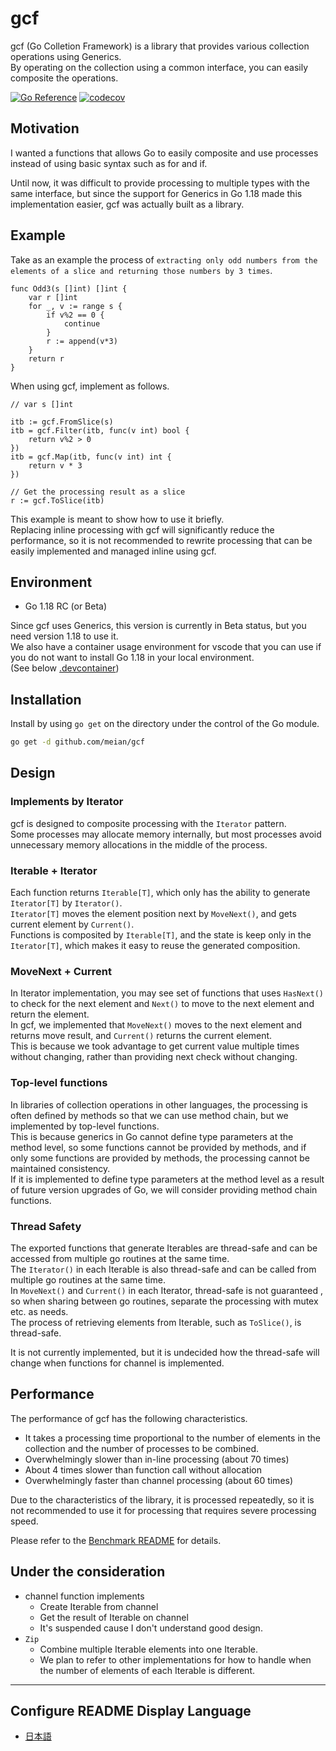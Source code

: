 # gcf


gcf (Go Colletion Framework) is a library that provides various collection operations using Generics.  
By operating on the collection using a common interface, you can easily composite the operations.

[![Go Reference](https://pkg.go.dev/badge/github.com/meian/gcf.svg)](https://pkg.go.dev/github.com/meian/gcf)
[![codecov](https://codecov.io/gh/meian/gcf/branch/main/graph/badge.svg?token=PDHAVSGE0E)](https://codecov.io/gh/meian/gcf)

## Motivation

I wanted a functions that allows Go to easily composite and use processes instead of using basic syntax such as for and if.

Until now, it was difficult to provide processing to multiple types with the same interface, but since the support for Generics in Go 1.18 made this implementation easier, gcf was actually built as a library.

## Example

Take as an example the process of `extracting only odd numbers from the elements of a slice and returning those numbers by 3 times`.

```golang
func Odd3(s []int) []int {
    var r []int
    for _, v := range s {
        if v%2 == 0 {
            continue
        }
        r := append(v*3)
    }
    return r
}
```

When using gcf, implement as follows.

```golang
// var s []int

itb := gcf.FromSlice(s)
itb = gcf.Filter(itb, func(v int) bool {
    return v%2 > 0
})
itb = gcf.Map(itb, func(v int) int {
    return v * 3
})

// Get the processing result as a slice
r := gcf.ToSlice(itb)
```

This example is meant to show how to use it briefly.  
Replacing inline processing with gcf will significantly reduce the performance, so it is not recommended to rewrite processing that can be easily implemented and managed inline using gcf.

## Environment

- Go 1.18 RC (or Beta)

Since gcf uses Generics, this version is currently in Beta status, but you need version 1.18 to use it.  
We also have a container usage environment for vscode that you can use if you do not want to install Go 1.18 in your local environment.  
(See below [.devcontainer](https://github.com/meian/gcf/tree/main/.devcontainer))

## Installation

Install by using `go get` on the directory under the control of the Go module.

```bash
go get -d github.com/meian/gcf
```

## Design

### Implements by Iterator

gcf is designed to composite processing with the `Iterator` pattern.  
Some processes may allocate memory internally, but most processes avoid unnecessary memory allocations in the middle of the process.

### Iterable + Iterator

Each function returns `Iterable[T]`, which only has the ability to generate `Iterator[T]` by `Iterator()`.  
`Iterator[T]` moves the element position next by `MoveNext()`, and gets current element by `Current()`.  
Functions is composited by `Iterable[T]`, and the state is keep only in the `Iterator[T]`, which makes it easy to reuse the generated composition.

### MoveNext + Current

In Iterator implementation, you may see set of functions that uses `HasNext()` to check for the next element and `Next()` to move to the next element and return the element.  
In gcf, we implemented that `MoveNext()` moves to the next element and returns move result, and `Current()` returns the current element.  
This is because we took advantage to get current value multiple times without changing, rather than providing next check without changing.

### Top-level functions

In libraries of collection operations in other languages, the processing is often defined by methods so that we can use method chain, but we implemented by top-level functions.  
This is because generics in Go cannot define type parameters at the method level, so some functions cannot be provided by methods, and if only some functions are provided by methods, the processing cannot be maintained consistency.  
If it is implemented to define type parameters at the method level as a result of future version upgrades of Go, we will consider providing method chain functions.  

### Thread Safety

The exported functions that generate Iterables are thread-safe and can be accessed from multiple go routines at the same time.  
The `Iterator()` in each Iterable is also thread-safe and can be called from multiple go routines at the same time.  
In `MoveNext()` and `Current()` in each Iterator, thread-safe is not guaranteed , so when sharing between go routines, separate the processing with mutex etc. as needs.  
The process of retrieving elements from Iterable, such as `ToSlice()`, is thread-safe.

It is not currently implemented, but it is undecided how the thread-safe will change when functions for channel is implemented.

## Performance

The performance of gcf has the following characteristics.

- It takes a processing time proportional to the number of elements in the collection and the number of processes to be combined.
- Overwhelmingly slower than in-line processing (about 70 times)
- About 4 times slower than function call without allocation
- Overwhelmingly faster than channel processing (about 60 times)

Due to the characteristics of the library, it is processed repeatedly, so it is not recommended to use it for processing that requires severe processing speed.

Please refer to the [Benchmark README](bench/README.md) for details.

## Under the consideration

- channel function implements
  - Create Iterable from channel
  - Get the result of Iterable on channel
  - It's suspended cause I don't understand good design.
- `Zip`
  - Combine multiple Iterable elements into one Iterable.
  - We plan to refer to other implementations for how to handle when the number of elements of each Iterable is different.

----


## Configure README Display Language

- [日本語](README.ja.md)